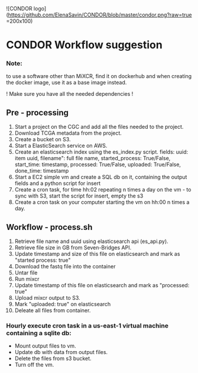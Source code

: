 ![CONDOR logo](https://github.com/ElenaSavin/CONDOR/blob/master/condor.png?raw=true =200x100)

# CONDOR Workflow suggestion
### Note:
to use a software other than MiXCR, find it on dockerhub and when creating the docker image, use it as a base image instead.

! Make sure you have all the needed dependencies !


## Pre - processing
1. Start a project on the CGC and add all the files needed to the project.
2. Download TCGA metadata from the project.
3. Create a bucket on S3.
4. Start a ElasticSearch service on AWS.
4. Create an elasticsearch index using the es_index.py script.
   fields: uuid: item uuid,
           filename": full file name,
           started_process: True/False,
           start_time: timestamp,
           processed: True/False,
           uploaded: True/False,
           done_time: timestamp
5. Start a EC2 simple vm and create a SQL db on it, containing the output fields and a python script for insert
6. Create a cron task, for time hh:02 repeating n times a day on the vm - to sync with S3, start the script for insert, empty the s3
7. Create a cron task on your computer starting the vm on hh:00 n times a day.


## Workflow - process.sh  
1. Retrieve file name and uuid using elasticsearch api (es_api.py).
2. Retrieve file size in GB from Seven-Bridges API.
2. Update timestamp and size of this file on elasticsearch and mark as "started process: true"
3. Download the fastq file into the container
4. Untar file
5. Run mixcr
6. Update timestamp of this file on elasticsearch and mark as "processed: true"
7. Upload mixcr output to S3.
8. Mark "uploaded: true" on elasticsearch
9. Deleate all files from container.


### Hourly execute cron task in a us-east-1 virtual machine containing a sqlite db:
-	Mount output files to vm.
-	Update db with data from output files.
-	Delete the files from s3 bucket.
-	Turn off the vm.


